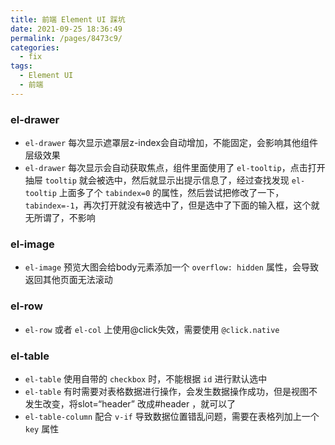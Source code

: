 ```yaml
---
title: 前端 Element UI 踩坑
date: 2021-09-25 18:36:49
permalink: /pages/8473c9/
categories:
  - fix
tags:
  - Element UI
  - 前端
---
```


### el-drawer
- `el-drawer` 每次显示遮罩层z-index会自动增加，不能固定，会影响其他组件层级效果
- `el-drawer` 每次显示会自动获取焦点，组件里面使用了 `el-tooltip`，点击打开抽屉 `tooltip` 就会被选中，然后就显示出提示信息了，经过查找发现 `el-tooltip` 上面多了个 `tabindex=0` 的属性，然后尝试把修改了一下，`tabindex=-1`，再次打开就没有被选中了，但是选中了下面的输入框，这个就无所谓了，不影响

### el-image
- `el-image` 预览大图会给body元素添加一个 `overflow: hidden` 属性，会导致返回其他页面无法滚动

### el-row
- `el-row` 或者 `el-col` 上使用@click失效，需要使用 `@click.native`

### el-table
- `el-table` 使用自带的 `checkbox` 时，不能根据 `id` 进行默认选中
- `el-table` 有时需要对表格数据进行操作，会发生数据操作成功，但是视图不发生改变，将slot=“header” 改成#header ，就可以了
- `el-table-column` 配合 `v-if` 导致数据位置错乱问题，需要在表格列加上一个 `key` 属性
